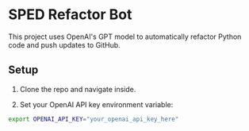 # SPED Refactor Bot

This project uses OpenAI's GPT model to automatically refactor Python code and push updates to GitHub.

## Setup

1. Clone the repo and navigate inside.

2. Set your OpenAI API key environment variable:

```bash
export OPENAI_API_KEY="your_openai_api_key_here"
